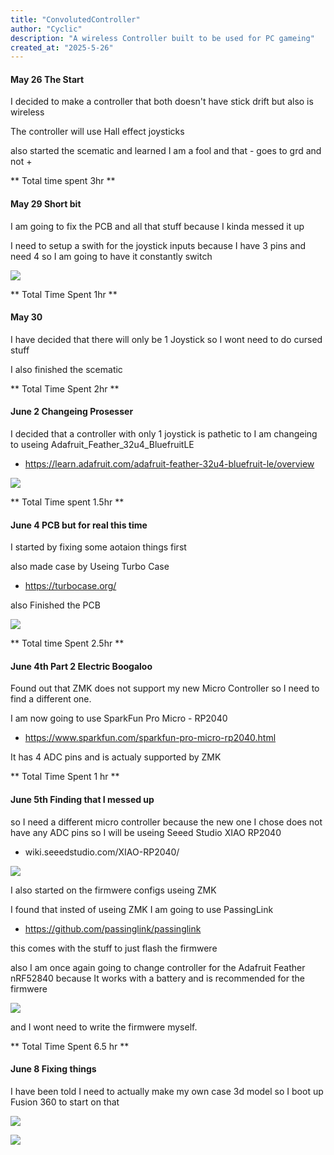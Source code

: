```yaml
---
title: "ConvolutedController"
author: "Cyclic"
description: "A wireless Controller built to be used for PC gameing"
created_at: "2025-5-26"
---
```


#### May 26 The Start

I decided to make a controller that both doesn't have stick drift but also is wireless

The controller will use Hall effect joysticks

also started the scematic and learned I am a fool and that - goes to grd and not +

** Total time spent 3hr **

#### May 29 Short bit

I am going to fix the PCB and all that stuff because I kinda messed it up

I need to setup a swith for the joystick inputs because I have 3 pins and need 4 so I am going to have it constantly switch

![](https://hc-cdn.hel1.your-objectstorage.com/s/v3/a81f000e1080067f32bf2d1c0988e7dc7af3a951_image.png)

** Total Time Spent 1hr **

#### May 30

I have decided that there will only be 1 Joystick so I wont need to do cursed stuff

I also finished the scematic

** Total Time Spent 2hr **

#### June 2 Changeing Prosesser

I decided that a controller with only 1 joystick is pathetic to I am changeing to useing Adafruit_Feather_32u4_BluefruitLE

- https://learn.adafruit.com/adafruit-feather-32u4-bluefruit-le/overview

![](https://hc-cdn.hel1.your-objectstorage.com/s/v3/c11a42454f0eb3f9d48f4a8e54dc4f91a332ca8e_image.png)

** Total Time spent 1.5hr **

#### June 4 PCB but for real this time

I started by fixing some aotaion things first 

also made case by Useing Turbo Case

- https://turbocase.org/

also Finished the PCB

![](https://hc-cdn.hel1.your-objectstorage.com/s/v3/60642058c2bd67ed2ba958b365670b09a76cadf5_image.png)

** Total time Spent 2.5hr **

#### June 4th Part 2 Electric Boogaloo

Found out that ZMK does not support my new Micro Controller so I need to find a different one.
 
I am now going to use SparkFun Pro Micro - RP2040

- https://www.sparkfun.com/sparkfun-pro-micro-rp2040.html

It has 4 ADC pins and is actualy supported by ZMK

** Total Time Spent 1 hr **

#### June 5th Finding that I messed up

so I need a different micro controller because the new one I chose does not have any ADC pins so I will be useing Seeed Studio XIAO RP2040

- wiki.seeedstudio.com/XIAO-RP2040/

![](https://hc-cdn.hel1.your-objectstorage.com/s/v3/0db04dad982bc87245ef0502aa6296e004c5a82b_image.png)

I also started on the firmwere configs useing ZMK

I found that insted of useing ZMK I am going to use PassingLink

- https://github.com/passinglink/passinglink

this comes with the stuff to just flash the firmwere 

also I am once again going to change controller for the Adafruit Feather nRF52840 because It works with a battery and is recommended for the firmwere

![](https://hc-cdn.hel1.your-objectstorage.com/s/v3/075a4479b8401aa721ad1cecd837b8c7f3f25156_image.png)

and I wont need to write the firmwere myself.

** Total Time Spent 6.5 hr **

#### June 8 Fixing things

I have been told I need to actually make my own case 3d model so I boot up Fusion 360 to start on that

![](https://hc-cdn.hel1.your-objectstorage.com/s/v3/5bd6f40032a6ffecd1735271c88bd00e8aa2448a_image.png)

![](https://hackclub.slack.com/archives/C016DEDUL87/p1749392403176389?thread_ts=1749392396.917319&cid=C016DEDUL87)
